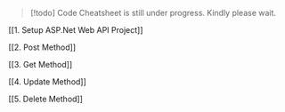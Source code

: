 


> [!todo]
> Code Cheatsheet is still under progress. Kindly please wait. 

[[1. Setup ASP.Net Web API Project]]

[[2. Post Method]]

[[3. Get Method]]

[[4. Update Method]]

[[5. Delete Method]]
